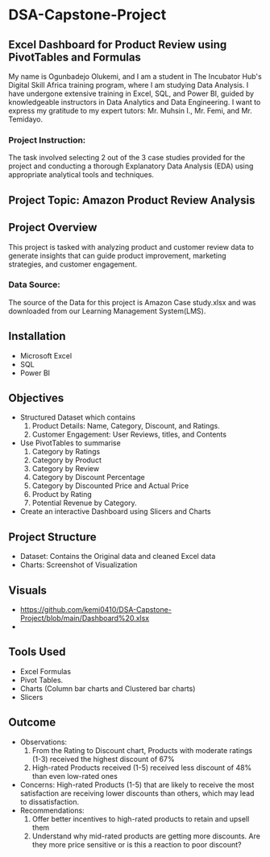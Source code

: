 # DSA-Capstone-Project
## Excel Dashboard for Product Review using PivotTables and Formulas 

My name is Ogunbadejo Olukemi, and I am a student in The Incubator Hub's Digital Skill Africa training program, where I am studying Data Analysis. I have undergone extensive training in Excel, SQL, and Power BI, guided by knowledgeable instructors in Data Analytics and Data Engineering. I want to express my gratitude to my expert tutors: Mr. Muhsin I., Mr. Femi, and Mr. Temidayo.
### Project Instruction:
 The task involved selecting 2 out of the 3 case studies provided for the project and conducting a thorough Explanatory Data Analysis (EDA) using appropriate analytical tools and techniques.
 ## Project Topic: Amazon Product Review Analysis
 ## Project Overview 
 This project is tasked with analyzing product and customer review data to generate insights that can 
 guide product improvement, marketing strategies, and customer engagement. 
 ### Data Source: 
  The source of the Data for this project is Amazon Case study.xlsx and  was downloaded from our Learning Management System(LMS).
  ## Installation
  - Microsoft Excel
  - SQL
  - Power BI
## Objectives
 - Structured Dataset which contains
    1. Product Details: Name, Category, Discount, and Ratings.
    2. Customer Engagement: User Reviews, titles, and Contents
  - Use PivotTables to summarise
     1. Category by Ratings
     2. Category by Product
     3. Category by Review
     4. Category by Discount Percentage
     5. Category by Discounted Price and Actual Price
     6. Product by Rating
     7. Potential Revenue by Category.
   - Create an interactive Dashboard using Slicers and Charts
## Project Structure
 - Dataset: Contains the Original data and cleaned Excel data
 - Charts: Screenshot of Visualization
## Visuals  
 - https://github.com/kemi0410/DSA-Capstone-Project/blob/main/Dashboard%20.xlsx
 - 


## Tools Used
 - Excel Formulas
 - Pivot Tables.
 - Charts (Column bar charts and Clustered bar charts)
 - Slicers
## Outcome
- Observations:
    1. From the Rating to Discount chart, Products with moderate ratings (1-3) received the highest discount of 67%
    2. High-rated Products received (1-5) received less discount of 48% than even low-rated ones
- Concerns:
     High-rated Products (1-5) that are likely to receive the most satisfaction are receiving lower discounts than others, which may lead to dissatisfaction.
- Recommendations:
    1. Offer better incentives to high-rated products to retain and  upsell them
    2. Understand why mid-rated products are getting more discounts. Are they more price sensitive or is this a reaction to poor discount?
  
 
    

